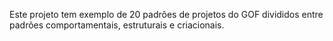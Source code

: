 Este projeto tem exemplo de 20 padrões de projetos do GOF divididos entre padrões comportamentais, estruturais e criacionais.



